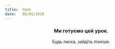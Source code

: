 ```yaml
---
title:  Урок
date:   08/01/2018
---
```


### <center>Ми готуємо цей урок.</center>
<center>Будь ласка, зайдіть пізніше.</center>
